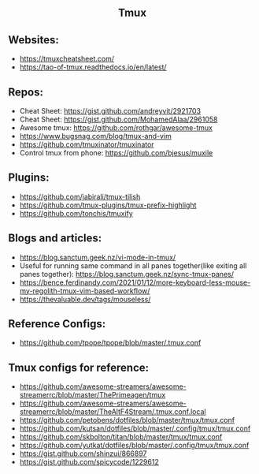 <h2 align="center">Tmux</h2>

## Websites:

- https://tmuxcheatsheet.com/
- https://tao-of-tmux.readthedocs.io/en/latest/

## Repos:

- Cheat Sheet: https://gist.github.com/andreyvit/2921703
- Cheat Sheet: https://gist.github.com/MohamedAlaa/2961058
- Awesome tmux: https://github.com/rothgar/awesome-tmux
- https://www.bugsnag.com/blog/tmux-and-vim
- https://github.com/tmuxinator/tmuxinator
- Control tmux from phone: https://github.com/bjesus/muxile

## Plugins:

- https://github.com/jabirali/tmux-tilish
- https://github.com/tmux-plugins/tmux-prefix-highlight
- https://github.com/tonchis/tmuxify

## Blogs and articles:

- https://blog.sanctum.geek.nz/vi-mode-in-tmux/
- Useful for running same command in all panes together(like exiting all panes together): https://blog.sanctum.geek.nz/sync-tmux-panes/
- https://bence.ferdinandy.com/2021/01/12/more-keyboard-less-mouse-my-regolith-tmux-vim-based-workflow/
- https://thevaluable.dev/tags/mouseless/

## Reference Configs:

- https://github.com/tpope/tpope/blob/master/.tmux.conf

## Tmux configs for reference:

- https://github.com/awesome-streamers/awesome-streamerrc/blob/master/ThePrimeagen/tmux
- https://github.com/awesome-streamers/awesome-streamerrc/blob/master/TheAltF4Stream/.tmux.conf.local
- https://github.com/petobens/dotfiles/blob/master/tmux/tmux.conf
- https://github.com/kutsan/dotfiles/blob/master/.config/tmux/tmux.conf
- https://github.com/skbolton/titan/blob/master/tmux/tmux.conf
- https://github.com/yutkat/dotfiles/blob/master/.config/tmux/tmux.conf
- https://gist.github.com/shinzui/866897
- https://gist.github.com/spicycode/1229612
